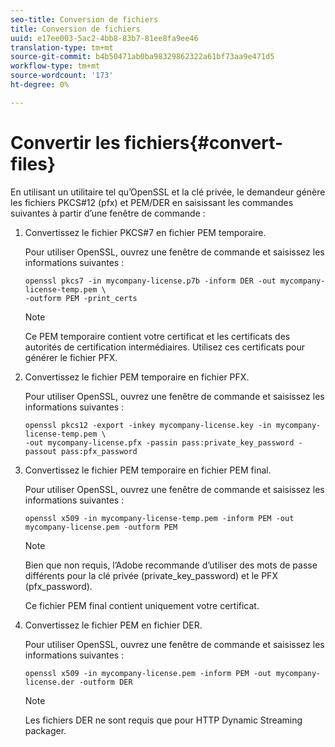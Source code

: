 ```yaml
---
seo-title: Conversion de fichiers
title: Conversion de fichiers
uuid: e17ee003-5ac2-4bb8-83b7-81ee8fa9ee46
translation-type: tm+mt
source-git-commit: b4b50471ab0ba98329862322a61bf73aa9e471d5
workflow-type: tm+mt
source-wordcount: '173'
ht-degree: 0%

---
```



# Convertir les fichiers{#convert-files}

En utilisant un utilitaire tel qu’OpenSSL et la clé privée, le demandeur génère les fichiers PKCS#12 (pfx) et PEM/DER en saisissant les commandes suivantes à partir d’une fenêtre de commande :

1. Convertissez le fichier PKCS#7 en fichier PEM temporaire.

   Pour utiliser OpenSSL, ouvrez une fenêtre de commande et saisissez les informations suivantes :

   ```
   openssl pkcs7 -in mycompany-license.p7b -inform DER -out mycompany-license-temp.pem \ 
   -outform PEM -print_certs 
   ```

   >[!NOTE]
   >
   >Ce PEM temporaire contient votre certificat et les certificats des autorités de certification intermédiaires. Utilisez ces certificats pour générer le fichier PFX.

1. Convertissez le fichier PEM temporaire en fichier PFX.

   Pour utiliser OpenSSL, ouvrez une fenêtre de commande et saisissez les informations suivantes :

   ```
   openssl pkcs12 -export -inkey mycompany-license.key -in mycompany-license-temp.pem \ 
   -out mycompany-license.pfx -passin pass:private_key_password -passout pass:pfx_password 
   ```

1. Convertissez le fichier PEM temporaire en fichier PEM final.

   Pour utiliser OpenSSL, ouvrez une fenêtre de commande et saisissez les informations suivantes :

   ```
   openssl x509 -in mycompany-license-temp.pem -inform PEM -out mycompany-license.pem -outform PEM 
   ```

   >[!NOTE]
   >
   >Bien que non requis, l’Adobe recommande d’utiliser des mots de passe différents pour la clé privée (private_key_password) et le PFX (pfx_password).

   Ce fichier PEM final contient uniquement votre certificat.

1. Convertissez le fichier PEM en fichier DER.

   Pour utiliser OpenSSL, ouvrez une fenêtre de commande et saisissez les informations suivantes :

   ```
   openssl x509 -in mycompany-license.pem -inform PEM -out mycompany-license.der -outform DER 
   ```

   >[!NOTE]
   >
   >Les fichiers DER ne sont requis que pour HTTP Dynamic Streaming packager.


